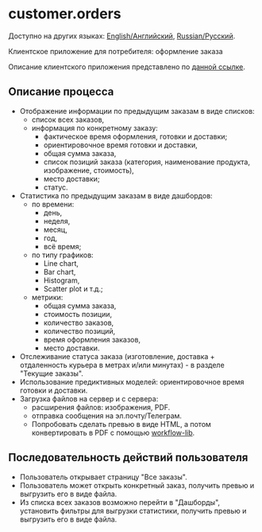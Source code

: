 # customer.orders

Доступно на других языках: [English/Английский](customer.orders.md), [Russian/Русский](customer.orders.ru.md). 

Клиентское приложение для потребителя: оформление заказа 

Описание клиентского приложения представлено по [данной ссылке](../customerclient.ru.md).

## Описание процесса

- Отображение информации по предыдущим заказам в виде списков: 
    - список всех заказов, 
    - информация по конкретному заказу: 
        - фактическое время оформления, готовки и доставки; 
        - ориентировочное время готовки и доставки, 
        - общая сумма заказа, 
        - список позиций заказа (категория, наименование продукта, изображение, стоимость), 
        - место доставки; 
        - статус.
- Статистика по предыдущим заказам в виде дашбордов: 
    - по времени: 
        - день, 
        - неделя,
        - месяц,
        - год,
        - всё время; 
    - по типу графиков:
        - Line chart,
        - Bar chart,
        - Histogram,
        - Scatter plot и т.д.; 
    - метрики:
        - общая сумма заказа,
        - стоимость позиции,
        - количество заказов,
        - количество позиций,
        - время оформления заказов,
        - место доставки.
- Отслеживание статуса заказа (изготовление, доставка + отдаленность курьера в метрах и/или минутах) - в разделе "Текущие заказы".
- Использование предиктивных моделей: ориентировочное время готовки и доставки.
- Загрузка файлов на сервер и с сервера: 
    - расширения файлов: изображения, PDF.
    - отправка сообщения на эл.почту/Телеграм.
    - Попробовать сделать превью в виде HTML, а потом конвертировать в PDF с помощью [workflow-lib](https://github.com/alexeysp11/workflow-lib).

## Последовательность действий пользователя

- Пользователь открывает страницу "Все заказы".
- Пользователь может открыть конкретный заказ, получить превью и выгрузить его в виде файла.
- Из списка всех заказов возможно перейти в "Дашборды", установить фильтры для выгрузки статистики, получить превью и выгрузить его в виде файла.
